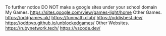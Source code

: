 To further notice DO NOT make a google sites under your school domain 
My Games. https://sites.google.com/view/games-light/home 
Other Games. https://oddgames.uk/ https://funmath.club/ https://oddisbest.dev/ https://oddpvp.github.io/unblockedgames/ 
Other Websites. https://rubynetwork.tech/ https://vscode.dev/
